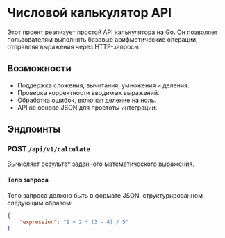 # Числовой калькулятор API

Этот проект реализует простой API калькулятора на Go. Он позволяет пользователям выполнять базовые арифметические операции, отправляя выражения через HTTP-запросы.

## Возможности

- Поддержка сложения, вычитания, умножения и деления.
- Проверка корректности вводимых выражений.
- Обработка ошибок, включая деление на ноль.
- API на основе JSON для простоты интеграции.

## Эндпоинты

### POST `/api/v1/calculate`

Вычисляет результат заданного математического выражения.

#### Тело запроса

Тело запроса должно быть в формате JSON, структурированном следующим образом:

```json
{
    "expression": "1 + 2 * (3 - 4) / 5"
}
```
